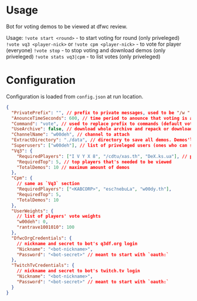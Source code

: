 # Usage

Bot for voting demos to be viewed at dfwc review.

Usage:
`!vote start <round>` - to start voting for round (only priveleged)
`!vote vq3 <player-nick>` or `!vote cpm <player-nick>` - to vote for player (everyone)
`!vote stop` - to stop voting and download demos (only priveleged)
`!vote stats vq3|cpm` - to list votes (only priveleged)

# Configuration

Configuration is loaded from `config.json` at run location.

```json
{
  "PrivatePrefix": "", // prefix to private messages, used to be "/w " but wasn't work ='(
  "AnounceTimeSeconds": 600, // time period to anounce that voting is active in seconds. Negative or null to disable. (default 600)
  "Command": "vote", // used to replace prefix to commands (default vote)
  "UseArchive": false, // download whole archive and repack or download demos individualy
  "ChannelName": "w00deh", // channel to attach
  "ExtractDirectory": "./data", // directory to save all demos. Demos'll be saved at subdirectories `round<N>/vq3` and `round<N>/cpm`
  "Superusers": ["w00deh"], // list of priveleged users (ones who can start/stop voting)
  "Vq3": {
    "RequiredPlayers": ["I V Y X 8", "/cdtu/xas.th", "DeX.ks.ua"], // players that's needed to be viewed
    "RequiredTop": 5, // top players that's needed to be viewed
    "TotalDemos": 10 // maximum amount of demos
  },
  "Cpm": {
    // same as `Vq3` section
    "RequiredPlayers": ["<KABCORP>", "esc?nebuLa", "w00dy.th"],
    "RequiredTop": 5,
    "TotalDemos": 10
  },
  "UserWeights": {
    // list of players' vote weights
    "w00deh": 0,
    "rantrave1001010": 100
  },
  "DfwcOrgCredentials": {
    // nickname and secret to bot's q3df.org login
    "Nickname": "<bot-nickname>",
    "Password": "<bot-secret>" // meant to start with `oauth:`
  },
  "TwitchTvCredentials": {
    // nickname and secret to bot's twitch.tv login
    "Nickname": "<bot-nickname>",
    "Password": "<bot-secret>" // meant to start with `oauth:`
  }
}
```
